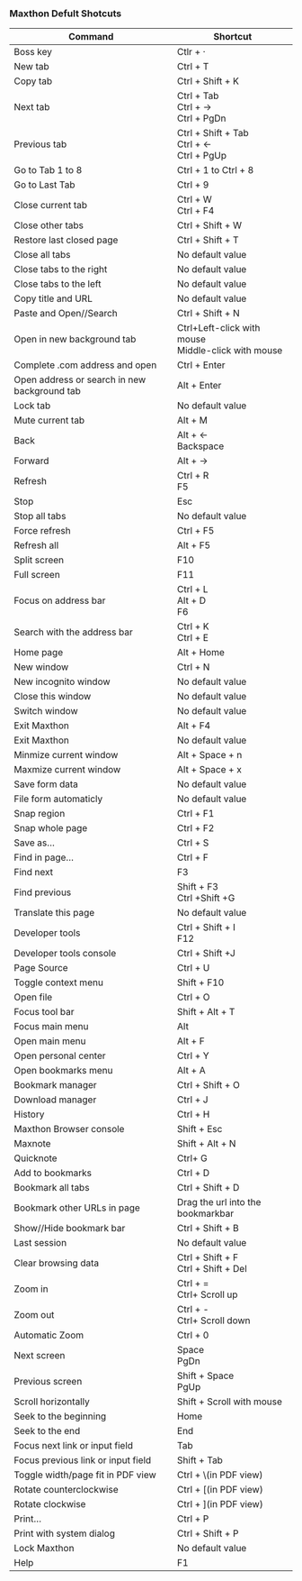 ### Maxthon Defult Shotcuts
|Command|Shortcut|
|----|----|
|Boss key|<span class="key">Ctlr</span> + <span class="key">·</span>|
|New tab|<span class="key">Ctrl</span> + <span class="key">T</span>|
|Copy tab|<span class="key">Ctrl</span> + <span class="key">Shift</span> + <span class="key">K</span>|
|Next tab|<span class="key">Ctrl</span> + <span class="key">Tab</span><br><span class="key">Ctrl</span> + <span class="key">→</span> <br><span class="key">Ctrl</span> + <span class="key">PgDn</span>|
|Previous tab|<span class="key">Ctrl</span> + <span class="key">Shift</span> + <span class="key">Tab</span><br><span class="key">Ctrl</span> + <span class="key">←</span> <br><span class="key">Ctrl</span> + <span class="key">PgUp</span>|
|Go to Tab 1 to 8|<span class="key">Ctrl</span> + <span class="key">1</span> to <span class="key">Ctrl</span> + <span class="key">8</span>|
|Go to Last Tab|<span class="key">Ctrl</span> + <span class="key">9</span>|
|Close current tab|<span class="key">Ctrl</span> + <span class="key">W</span><br><span class="key">Ctrl</span> + <span class="key">F4</span>|
|Close other tabs|<span class="key">Ctrl</span> + <span class="key">Shift</span> + <span class="key">W</span>|
|Restore last closed page|<span class="key">Ctrl</span> + <span class="key">Shift</span> + <span class="key">T</span>|
|Close all tabs|No default value|
|Close tabs to the right|No default value|
|Close tabs to the left|No default value|
|Copy title and URL|No default value|
|Paste and Open//Search|<span class="key">Ctrl</span> + <span class="key">Shift</span> + <span class="key">N</span>|
|Open in new background tab|<span class="key">Ctrl</span>+<span class="key">Left-click with mouse</span><br><span class="key">Middle-click with mouse</span>|
|Complete .com address and open|<span class="key">Ctrl</span> + <span class="key">Enter</span>|
|Open address or search in new background tab|<span class="key">Alt</span> + <span class="key">Enter</span>|
|Lock tab|No default value|
|Mute current tab|<span class="key">Alt</span> + <span class="key">M</span>|
|Back|<span class="key">Alt</span> + <span class="key">←</span><br><span class="key">Backspace</span>|
|Forward|<span class="key">Alt</span> + <span class="key">→</span>
|Refresh|<span class="key">Ctrl</span> + <span class="key">R</span><br><span class="key">F5</span>|
|Stop|<span class="key">Esc</span>|
|Stop all tabs|No default value|
|Force refresh|<span class="key">Ctrl</span> + <span class="key">F5</span>|
|Refresh all|<span class="key">Alt</span> + <span class="key">F5</span>|
|Split screen|<span class="key">F10</span>|
|Full screen|<span class="key">F11</span>|
|Focus on address bar|<span class="key">Ctrl</span> + <span class="key">L</span><br><span class="key">Alt</span> + <span class="key">D</span><br><span class="key">F6</span>|
|Search with the address bar|<span class="key">Ctrl</span> + <span class="key">K</span><br><span class="key">Ctrl</span> + <span class="key">E</span>|
|Home page|<span class="key">Alt</span> + <span class="key">Home</span>|
|New window|<span class="key">Ctrl</span> + <span class="key">N</span>|
|New incognito window|No default value|
|Close this window|No default value|
|Switch window|No default value|
|Exit Maxthon|<span class="key">Alt</span> + <span class="key">F4</span>|
|Exit Maxthon|No default value|
|Minmize current window|<span class="key">Alt</span> + <span class="key">Space</span> + <span class="key">n</span>|
|Maxmize current window|<span class="key">Alt</span> + <span class="key">Space</span> + <span class="key">x</span>|
|Save form data|No default value|
|File form automaticly|No default value|
|Snap region|<span class="key">Ctrl</span> + <span class="key">F1</span>|
|Snap whole page|<span class="key">Ctrl</span> + <span class="key">F2</span>|
|Save as…|<span class="key">Ctrl</span> + <span class="key">S</span>|
|Find in page…|<span class="key">Ctrl</span> + <span class="key">F</span>|
|Find next|<span class="key">F3</span>|
|Find previous |<span class="key">Shift</span> + <span class="key">F3</span><br><span class="key">Ctrl</span> +<span class="key">Shift</span> +<span class="key">G</span>|
|Translate this page|No default value|
|Developer tools|<span class="key">Ctrl</span> + <span class="key">Shift</span> + <span class="key">I</span><br><span class="key">F12</span>|
|Developer tools console|<span class="key">Ctrl</span> + <span class="key">Shift</span> +<span class="key">J</span>|
|Page Source|<span class="key">Ctrl</span> + <span class="key">U</span>|
|Toggle context menu|<span class="key">Shift</span> + <span class="key">F10</span>|
|Open file|<span class="key">Ctrl</span> + <span class="key">O</span>|
|Focus tool bar|<span class="key">Shift</span> + <span class="key">Alt</span> + <span class="key">T</span>|
|Focus main menu|<span class="key">Alt</span>|
|Open main menu|<span class="key">Alt</span> + <span class="key">F</span>|
|Open personal center|<span class="key">Ctrl</span> + <span class="key">Y</span>|
|Open bookmarks menu|<span class="key">Alt</span> + <span class="key">A</span>|
|Bookmark manager|<span class="key">Ctrl</span> + <span class="key">Shift</span> + <span class="key">O</span>|
|Download manager|<span class="key">Ctrl</span> + <span class="key">J</span>|
|History|<span class="key">Ctrl</span> + <span class="key">H</span>|
|Maxthon Browser console|<span class="key">Shift</span> + <span class="key">Esc</span>|
|Maxnote|<span class="key">Shift</span> + <span class="key">Alt</span> + <span class="key">N</span>|
|Quicknote|<span class="key">Ctrl</span>+ <span class="key">G</span>|
|Add to bookmarks|<span class="key">Ctrl</span> + <span class="key">D</span>|
|Bookmark all tabs|<span class="key">Ctrl</span> + <span class="key">Shift</span> + <span class="key">D</span>|
|Bookmark other URLs in page|Drag the url into the bookmarkbar|
|Show//Hide bookmark bar|<span class="key">Ctrl</span> + <span class="key">Shift</span> + <span class="key">B</span>|
|Last session|No default value|
|Clear browsing data|<span class="key">Ctrl</span> + <span class="key">Shift</span> + <span class="key">F</span><br><span class="key">Ctrl</span> + <span class="key">Shift</span> + <span class="key">Del</span>|
|Zoom in|<span class="key">Ctrl</span> + <span class="key">=</span><br><span class="key">Ctrl</span>+ Scroll up|
|Zoom out|<span class="key">Ctrl</span> + <span class="key">-</span><br><span class="key">Ctrl</span>+ Scroll down|
|Automatic Zoom|<span class="key">Ctrl</span> + <span class="key">0</span>|
|Next screen|<span class="key">Space</span><br><span class="key">PgDn</span>|
|Previous screen|<span class="key">Shift</span> + <span class="key">Space</span><br><span class="key">PgUp</span>|
|Scroll horizontally|<span class="key">Shift</span> + <span class="key">Scroll with mouse</span>
|Seek to the beginning|<span class="key">Home</span>|
|Seek to the end|<span class="key">End</span>|
|Focus next link or input field |<span class="key">Tab</span>|
|Focus previous link or input field|<span class="key">Shift</span> + <span class="key">Tab</span>|
|Toggle width/page fit in PDF view|<span class="key">Ctrl</span> + <span class="key">\\</span>(in PDF view)|
|Rotate counterclockwise |<span class="key">Ctrl</span> + <span class="key">[</span>(in PDF view)|
|Rotate clockwise|<span class="key">Ctrl</span> + <span class="key">]</span>(in PDF view)|
|Print…|<span class="key">Ctrl</span> + <span class="key">P</span>|
|Print with system dialog|<span class="key">Ctrl</span> + <span class="key">Shift</span> + <span class="key">P</span>|
|Lock Maxthon|No default value|
|Help|<span class="key">F1</span>|

